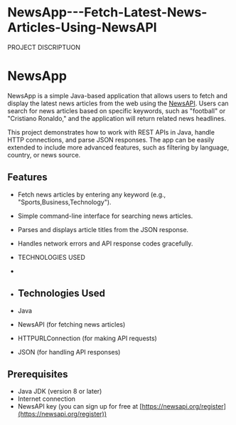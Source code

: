 # NewsApp---Fetch-Latest-News-Articles-Using-NewsAPI

PROJECT DISCRIPTUON

# NewsApp

NewsApp is a simple Java-based application that allows users to fetch and display the latest news articles from the web using the [NewsAPI](https://newsapi.org/). Users can search for news articles based on specific keywords, such as "football" or "Cristiano Ronaldo," and the application will return related news headlines.

This project demonstrates how to work with REST APIs in Java, handle HTTP connections, and parse JSON responses. The app can be easily extended to include more advanced features, such as filtering by language, country, or news source.

## Features
- Fetch news articles by entering any keyword (e.g., "Sports,Business,Technology").
- Simple command-line interface for searching news articles.
- Parses and displays article titles from the JSON response.
- Handles network errors and API response codes gracefully.

- TECHNOLOGIES USED
- 
- ## Technologies Used
- Java
- NewsAPI (for fetching news articles)
- HTTPURLConnection (for making API requests)
- JSON (for handling API responses)

## Prerequisites
- Java JDK (version 8 or later)
- Internet connection
- NewsAPI key (you can sign up for free at [https://newsapi.org/register](https://newsapi.org/register))
